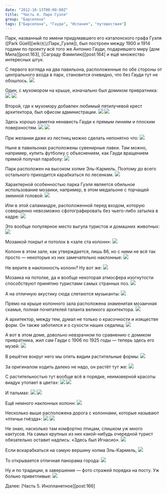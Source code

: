 ```yaml
---
date: "2012-10-13T00:00:00Z"
title: "Часть 4. Парк Гуэля"
group: "Барселона"
tags: ["Барселона", "Гауди", "Испания", "путешествия"]
---
```


Парк, названный по имени придумавшего его каталонского графа Гуэля ([Park Güell][wiki:ru:Парк_Гуэля]), был построен между 1900 и 1914 годами по проекту всё того же Антонио Гауди, подарившего миру [дом Мила][post:163], [Саграду Фамилию][post:164] и ещё множество интересных штук.

С первого взгляда на два павильона, расположенные по обе стороны от центрального входа в парк, становится очевидно, что без Гауди тут не обошлось.
![](img:4.bp.blogspot.com/-F11yKcO_nK4/UASEk7WQGMI/AAAAAAAAUE0/I9blBwsVUC8/s1600/dsc03371.picasaweb.jpg:a)

<!--more-->

Один, с мухомором на крыше, изначально был домиком привратника:
![](img:3.bp.blogspot.com/-_f0MITUd6E4/UASEnmYb8cI/AAAAAAAAUFE/6CibL_06VV4/s1600/dsc03373.picasaweb.jpg:a)
![](img:2.bp.blogspot.com/-Na-O7anvKck/UASFRM3IiNI/AAAAAAAAUJA/SwrrQNK_gUo/s1600/dsc03429.picasaweb.jpg:a)

Второй, где к мухомору добавлен любимый пятилучевой крест архитектора, был офисом администрации.
![](img:4.bp.blogspot.com/--BXcfELP6ZE/UASEpHnwYJI/AAAAAAAAUFM/Y-yJpMreNE4/s1600/dsc03374.picasaweb.jpg:a)
![](img:1.bp.blogspot.com/-PQUQDLsdk0s/UASFSY15x9I/AAAAAAAAUJI/b298YzbC9qo/s1600/dsc03430.picasaweb.jpg:a)

Здесь хорошо заметна ненависть Гауди к прямым линиям и плоским поверхностям.
![](img:2.bp.blogspot.com/-5DqOgK5Y0Vk/UASFTn5iBrI/AAAAAAAAUJU/Jz9ppFwoTws/s1600/dsc03431.picasaweb.jpg:a)
![](img:1.bp.blogspot.com/-7UepTIhDRAw/UASFY8qqBRI/AAAAAAAAUJ0/wQ5-KonFvME/s1600/dsc03441.picasaweb.jpg:a)

При желании даже из лестниц можно сделать непонятно что:
![](img:1.bp.blogspot.com/-MDbM455jAr4/UASFXcwSxUI/AAAAAAAAUJs/JYpfRW3eNh4/s1600/dsc03440.picasaweb.jpg:a)

Ныне в павильонах расположены сувенирные лавки. Там можно, например, купить футболку с объяснением, как Гауди вращением прямой получал параболу:
![](img:3.bp.blogspot.com/--guvxOTHUtA/UASFWDCqvXI/AAAAAAAAUJk/fdqtYYGpKiU/s1600/dsc03439.picasaweb.jpg:a)

Парк расположен на высоком холме Эль-Кармель. Поэтому до всего остального приходится карабкаться по лесенкам.
![](img:4.bp.blogspot.com/-wC0MsAf7EBk/UASFUxO4PwI/AAAAAAAAUJc/eXwWPNrJCpY/s1600/dsc03433.picasaweb.jpg:a)

Характерной особенностью парка Гуэля является обильное использование мозаики, например, в этом медальоне с торчащей змеиной головой:
![](img:3.bp.blogspot.com/-KDIYzQELpPA/UASFNcKEObI/AAAAAAAAUIo/gEo-JWbBmKw/s1600/dsc03426.picasaweb.jpg:a)

Или в этой саламандре, расположенной перед входом, которую совершенно невозможно сфотографировать без чьего-либо затылка в кадре:
![](img:2.bp.blogspot.com/-K7iiuh_bnUs/UASFMWuvzyI/AAAAAAAAUIk/YzURQc3oXB4/s1600/dsc03424.picasaweb.jpg:a)

Это вообще популярное место выгула туристов и домашних животных:
![](img:4.bp.blogspot.com/-eM9pfTjT_Vs/UASEbdnmYMI/AAAAAAAAUD8/fvWSJmTiATs/s1600/dsc03361.picasaweb.jpg:a)

Мозаикой покрыт и потолок в «зале ста колонн»:
![](img:4.bp.blogspot.com/-TMi8Nn9QdRo/UASE0mDRyLI/AAAAAAAAUGU/J5T2tA4RwOY/s1600/dsc03389.picasaweb.jpg:a)

Колонн в этом зале, как утверждается, лишь 86, но с ними не всё так просто — некоторые из них замечательно наклонные:
![](img:1.bp.blogspot.com/-VKubxPCqMQA/UASEyLABxyI/AAAAAAAAUGE/vwjQioWUw0s/s1600/dsc03386.picasaweb.jpg:a)

Не верите в наклонность колонн? Ну вот же:
![](img:2.bp.blogspot.com/-ahyXQfc3Hng/UASE5mlXKNI/AAAAAAAAUG0/CrrChnKt9vI/s1600/dsc03395.picasaweb.jpg:a)

Мозаика на потолке, да и вообще некоторая атмосфера изогнутости способствуют принятию туристами самых странных поз.
![](img:1.bp.blogspot.com/-aOHNpWajYCQ/UASEzSOkYNI/AAAAAAAAUGM/UEnQ8kzasfo/s1600/dsc03388.picasaweb.jpg:a)

А на отличную акустику сюда слетаются музыканты:
![](img:2.bp.blogspot.com/-s8rDsOi-foo/UASFLM6PypI/AAAAAAAAUIc/VEXhN2V24mc/s1600/dsc03423.picasaweb.jpg:a)

Прямо на крыше колонного зала расположена знаменитая мозаичная скамья, полная почитателей таланта великого архитектора.
![](img:3.bp.blogspot.com/-hihL5fBva8A/UASEeIApzFI/AAAAAAAAUEM/vs_LWpzLrEI/s1600/dsc03364.picasaweb.jpg:a)

А архитектор, между тем, думал не только о красочности и изяществе форм. Он также заботился и о сухости наших седалищ:
![](img:1.bp.blogspot.com/-zGKgeo04xwM/UASEv0mQCBI/AAAAAAAAUF0/uOfTJK8hKms/s1600/dsc03384.picasaweb.jpg:a)

А вот в этом доме, довольно невзрачном по сравнению с домиком привратника, жил сам Гауди с 1906 по 1925 годы — теперь здесь его музей:
![](img:3.bp.blogspot.com/-jxyFt16aEaY/UASFEgqFIuI/AAAAAAAAUH0/tSnvuyZlEkM/s1600/dsc03412.picasaweb.jpg:a)

В решётке вокруг него мы опять видим растительные формы:
![](img:2.bp.blogspot.com/-uCvF_kYvZCk/UASE2YAP6CI/AAAAAAAAUGc/bQjiuy1X_N4/s1600/dsc03391.picasaweb.jpg:a)

За оригиналом ходить далеко не надо, он растёт тут же:
![](img:2.bp.blogspot.com/-xzxxBLYKe7w/UASE8N4Hf6I/AAAAAAAAUHE/-XvKMWLMa9s/s1600/dsc03398.picasaweb.jpg:a)

С растительностью тут вообще всё в порядке, неимоверной красоты виадук утопает в цветах:
![](img:4.bp.blogspot.com/-nwpPPGOrStw/UASEw7edPcI/AAAAAAAAUF8/TLMnfLNv010/s1600/dsc03385.picasaweb.jpg:a)
![](img:1.bp.blogspot.com/-4c_4w9iBfeQ/UASEtcEZqoI/AAAAAAAAUFk/d4DEyZmkIWE/s1600/dsc03379.picasaweb.jpg:a)

И пальмах:
![](img:2.bp.blogspot.com/-SnGSu4pmjqA/UASEjRl7R0I/AAAAAAAAUEs/nGPtfwf5DWE/s1600/dsc03370.picasaweb.jpg:a)
![](img:3.bp.blogspot.com/-ewYdb0vzyvU/UASEhz-tgQI/AAAAAAAAUEk/v4cL1eCTifs/s1600/dsc03369.picasaweb.jpg:a)

Ещё немного наклонных колонн:
![](img:1.bp.blogspot.com/-lTQFEKxUYZw/UASFDUwUsNI/AAAAAAAAUHo/ZrQW14G2b10/s1600/dsc03411.picasaweb.jpg:a)

Несколько выше расположена дорога с колоннами, которые называют «птичьи гнёзда»:
![](img:1.bp.blogspot.com/-UNndlMaBviM/UASE_PZshkI/AAAAAAAAUHQ/SXJgw0oGVlU/s1600/dsc03407.picasaweb.jpg:a)
![](img:2.bp.blogspot.com/-ipQ6GffmTpw/UASFGFJt-sI/AAAAAAAAUH8/QS_wmalFmhw/s1600/dsc03414.picasaweb.jpg:a)

Не знаю, насколько там комфортно птицам, слишком уж много кактусов. На самых крупных из них какой-нибудь очередной турист обязательно оставит надпись: «Здесь был Игнасио».
![](img:2.bp.blogspot.com/-crE_T9Nh6to/UASFHLJBr-I/AAAAAAAAUIE/b6iwzhJV0Nk/s1600/dsc03415.picasaweb.jpg:a)

Если вскарабкаться на самую вершину холма Эль-Кармель,
![](img:3.bp.blogspot.com/-HiUTdz27z1A/UASFJ2EKTVI/AAAAAAAAUIU/_KFYgAPNcIs/s1600/dsc03421.picasaweb.jpg:a)

То открывается отличная панорама города:
![](img:2.bp.blogspot.com/-Vc6ioQNw53Q/UASFIirOePI/AAAAAAAAUIM/1MzNjk8YoaM/s1600/dsc03418.picasaweb.jpg:a)

Ну и по традиции, в завершение — фото стражей порядка на посту. Уж больно приветливые:
![](img:4.bp.blogspot.com/-qnVDBK-fMsk/UASFA6KNjjI/AAAAAAAAUHc/ntZ1aRSzoBA/s1600/dsc03408.picasaweb.jpg:a)

Далее: [Часть 5. Инопланетное][post:166]
